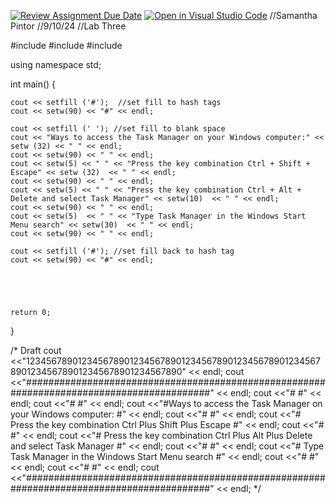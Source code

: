 [![Review Assignment Due Date](https://classroom.github.com/assets/deadline-readme-button-22041afd0340ce965d47ae6ef1cefeee28c7c493a6346c4f15d667ab976d596c.svg)](https://classroom.github.com/a/nLSXgZ2n)
[![Open in Visual Studio Code](https://classroom.github.com/assets/open-in-vscode-2e0aaae1b6195c2367325f4f02e2d04e9abb55f0b24a779b69b11b9e10269abc.svg)](https://classroom.github.com/online_ide?assignment_repo_id=16258770&assignment_repo_type=AssignmentRepo)
//Samantha Pintor
//9/10/24
//Lab Three

#include <iostream>
#include <iomanip>
#include <string>

using namespace std;

int main()
{
    
    cout << setfill ('#');  //set fill to hash tags
    cout << setw(90) << "#" << endl; 
    
    cout << setfill (' '); //set fill to blank space
    cout << "Ways to access the Task Manager on your Windows computer:" << setw (32) << " " << endl;
    cout << setw(90) << " " << endl;
    cout << setw(5) << " " << "Press the key combination Ctrl + Shift + Escape" << setw (32)  << " " << endl; 
    cout << setw(90) << " " << endl; 
    cout << setw(5) << " " << "Press the key combination Ctrl + Alt + Delete and select Task Manager" << setw(10)  << " " << endl; 
    cout << setw(90) << " " << endl; 
    cout << setw(5)  << " " << "Type Task Manager in the Windows Start Menu search" << setw(30)  << " " << endl;
    cout << setw(90) << " " << endl; 
    
    cout << setfill ('#'); //set fill back to hash tag
    cout << setw(90) << "#" << endl; 

   

    

    return 0;
}

/* Draft
    cout <<"123456789012345678901234567890123456789012345678901234567890123456789012345678901234567890" << endl; 
    cout <<"##########################################################################################" << endl;
    cout <<"#                                                                                        #" << endl;
    cout <<"#                                                                                        #" << endl;
    cout <<"#Ways to access the Task Manager on your Windows computer:                              #" << endl;
    cout <<"#                                                                                        #" << endl;
    cout <<"#    Press the key combination Ctrl Plus Shift Plus Escape                       #" << endl;
    cout <<"#                                                                                        #" << endl;
    cout <<"#    Press the key combination Ctrl Plus Alt Plus Delete and select Task Manager #" << endl;
    cout <<"#                                                                                        #" << endl;
    cout <<"#    Type Task Manager in the Windows Start Menu search                               #" << endl;
    cout <<"#                                                                                        #" << endl;
    cout <<"#                                                                                        #" << endl;
    cout <<"##########################################################################################" << endl; 
    */
